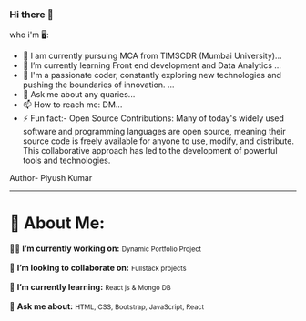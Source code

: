 ### Hi there 👋

<!--
**Piyushraj7982/Piyushraj7982** is a ✨ _special_ ✨ repository because its `README.md` (this file) appears on your GitHub profile.
-->
who i'm 🖥️:

- 📖 I am currently pursuing MCA from TIMSCDR (Mumbai University)...
- 🌱 I’m currently learning Front end development and Data Analytics ...
- 🤔 I'm a passionate coder, constantly exploring new technologies and pushing the boundaries of innovation. ...
- 💬 Ask me about any quaries...
- 📫 How to reach me: DM...
- ⚡ Fun fact:-
 Open Source Contributions: Many of today's widely used software and programming languages are open source, meaning their source code is freely available for anyone to use, modify, and distribute. This collaborative approach has led to the development of powerful tools and technologies.

Author- Piyush Kumar

----------------------------------------------------------------------------------------------------------
# 💫 About Me:
<p dir="auto">
  👨‍💻 <strong>I’m currently working on:</strong> <small>Dynamic Portfolio Project</small><br /><br />
  🤝 <strong>I’m looking to collaborate on:</strong> <small>Fullstack projects</small><br /><br />
  🌱 <strong>I’m currently learning:</strong> <small>React js & Mongo DB</small><br /><br />
  🙋 <strong>Ask me about:</strong> <small>HTML, CSS, Bootstrap, JavaScript, React </small><br /><br />
<!--   🚀 <strong>Experience:</strong> <small>10 Years of Coding & Teaching Experience</small> -->
</p>



<!-- Proudly created with GPRM ( https://gprm.itsvg.in ) -->
